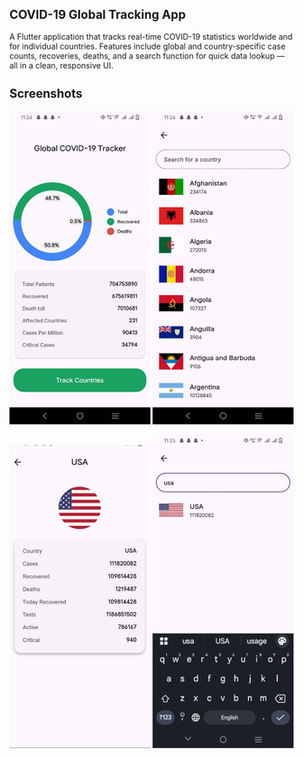 ## COVID-19 Global Tracking App

A Flutter application that tracks real-time COVID-19 statistics worldwide and for individual countries. Features include global and country-specific case counts, recoveries, deaths, and a search function for quick data lookup — all in a clean, responsive UI.

## Screenshots

<p align="center">
  <img src="screenshots/globalTrackingView.jpg" width="250">
  <img src="screenshots/countryList.jpg" width="250">
</p>

<p align="center">
  <img src="screenshots/countryDetail.jpg" width="250">
  <img src="screenshots/searchView.jpg" width="250">
</p>
